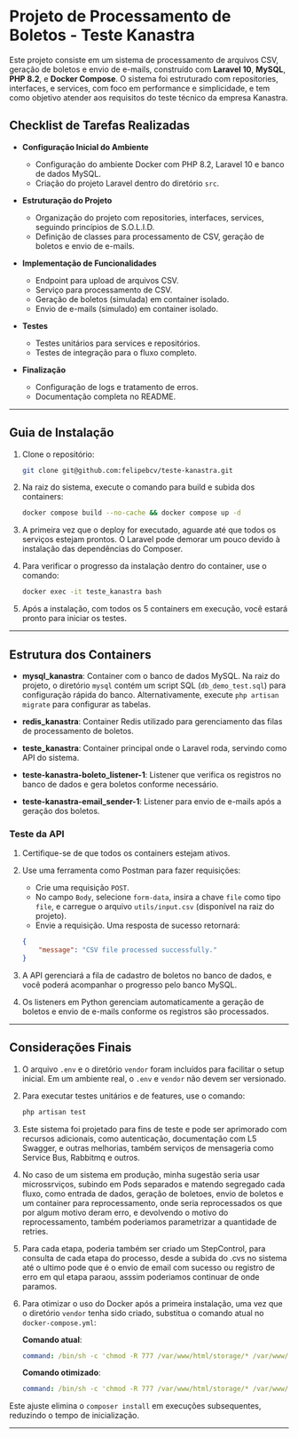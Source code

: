 
# Projeto de Processamento de Boletos - Teste Kanastra

Este projeto consiste em um sistema de processamento de arquivos CSV, geração de boletos e envio de e-mails, construído com **Laravel 10**, **MySQL**, **PHP 8.2**, e **Docker Compose**. O sistema foi estruturado com repositories, interfaces, e services, com foco em performance e simplicidade, e tem como objetivo atender aos requisitos do teste técnico da empresa Kanastra.

## Checklist de Tarefas Realizadas

- **Configuração Inicial do Ambiente**
  - Configuração do ambiente Docker com PHP 8.2, Laravel 10 e banco de dados MySQL.
  - Criação do projeto Laravel dentro do diretório `src`.

- **Estruturação do Projeto**
  - Organização do projeto com repositories, interfaces, services, seguindo princípios de S.O.L.I.D.
  - Definição de classes para processamento de CSV, geração de boletos e envio de e-mails.

- **Implementação de Funcionalidades**
  - Endpoint para upload de arquivos CSV.
  - Serviço para processamento de CSV.
  - Geração de boletos (simulada) em container isolado.
  - Envio de e-mails (simulado) em container isolado.

- **Testes**
  - Testes unitários para services e repositórios.
  - Testes de integração para o fluxo completo.

- **Finalização**
  - Configuração de logs e tratamento de erros.
  - Documentação completa no README.

---

## Guia de Instalação

1. Clone o repositório:

   ```bash
   git clone git@github.com:felipebcv/teste-kanastra.git
   ```

2. Na raiz do sistema, execute o comando para build e subida dos containers:

   ```bash
   docker compose build --no-cache && docker compose up -d
   ```

3. A primeira vez que o deploy for executado, aguarde até que todos os serviços estejam prontos. O Laravel pode demorar um pouco devido à instalação das dependências do Composer.

4. Para verificar o progresso da instalação dentro do container, use o comando:

   ```bash
   docker exec -it teste_kanastra bash
   ```

5. Após a instalação, com todos os 5 containers em execução, você estará pronto para iniciar os testes.

---

## Estrutura dos Containers

- **mysql_kanastra**: Container com o banco de dados MySQL. Na raiz do projeto, o diretório `mysql` contém um script SQL (`db_demo_test.sql`) para configuração rápida do banco. Alternativamente, execute `php artisan migrate` para configurar as tabelas.

- **redis_kanastra**: Container Redis utilizado para gerenciamento das filas de processamento de boletos.

- **teste_kanastra**: Container principal onde o Laravel roda, servindo como API do sistema.

- **teste-kanastra-boleto_listener-1**: Listener que verifica os registros no banco de dados e gera boletos conforme necessário.

- **teste-kanastra-email_sender-1**: Listener para envio de e-mails após a geração dos boletos.

### Teste da API

1. Certifique-se de que todos os containers estejam ativos.
2. Use uma ferramenta como Postman para fazer requisições:
   - Crie uma requisição `POST`.
   - No campo `Body`, selecione `form-data`, insira a chave `file` como tipo `file`, e carregue o arquivo `utils/input.csv` (disponível na raiz do projeto).
   - Envie a requisição. Uma resposta de sucesso retornará:

   ```json
   {
       "message": "CSV file processed successfully."
   }
   ```

3. A API gerenciará a fila de cadastro de boletos no banco de dados, e você poderá acompanhar o progresso pelo banco MySQL.

4. Os listeners em Python gerenciam automaticamente a geração de boletos e envio de e-mails conforme os registros são processados.

---

## Considerações Finais

1. O arquivo `.env` e o diretório `vendor` foram incluídos para facilitar o setup inicial. Em um ambiente real, o `.env` e `vendor` não devem ser versionado.
2. Para executar testes unitários e de features, use o comando:

   ```bash
   php artisan test
   ```

3. Este sistema foi projetado para fins de teste e pode ser aprimorado com recursos adicionais, como autenticação, documentação com L5 Swagger, e outras melhorias, também serviços de mensageria como Service Bus, Rabbitmq e outros.

4. No caso de um sistema em produção, minha sugestão seria usar microssrviços, subindo em Pods separados e matendo segregado cada fluxo, como entrada de dados, geração de boletoes, envio de boletos e um container para reprocessamento, onde seria reprocessados os que por algum motivo deram erro, e devolvendo o motivo do reprocessamento, também poderiamos parametrizar a quantidade de retries.

5. Para cada etapa, poderia também ser criado um StepControl, para consulta de cada etapa do processo, desde a subida do .cvs no sistema até o ultimo pode que é o envio de email com sucesso ou registro de erro em qul etapa paraou, asssim poderiamos continuar de onde paramos.

4. Para otimizar o uso do Docker após a primeira instalação, uma vez que o diretório `vendor` tenha sido criado, substitua o comando atual no `docker-compose.yml`:

   **Comando atual**:
   
   ```yaml
   command: /bin/sh -c 'chmod -R 777 /var/www/html/storage/* /var/www/html/bootstrap/cache/* && chown -R www-data:www-data /var/www/html/storage/* /var/www/html/bootstrap/cache/* && apache2-foreground && composer install && php artisan queue:work'
   ```

   **Comando otimizado**:

   ```yaml
   command: /bin/sh -c 'chmod -R 777 /var/www/html/storage/* /var/www/html/bootstrap/cache/* && chown -R www-data:www-data /var/www/html/storage/* /var/www/html/bootstrap/cache/* && apache2-foreground && php artisan queue:work'
   ```

Este ajuste elimina o `composer install` em execuções subsequentes, reduzindo o tempo de inicialização.

---
